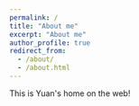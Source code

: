 ```yaml
---
permalink: /
title: "About me"
excerpt: "About me"
author_profile: true
redirect_from: 
  - /about/
  - /about.html
---
```


This is Yuan's home on the web!


